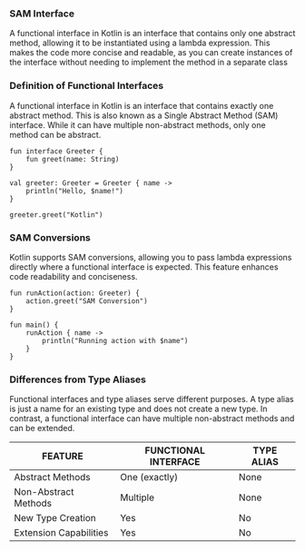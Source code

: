 ### SAM Interface
A functional interface in Kotlin is an interface that contains only one abstract method, allowing it to be instantiated using a lambda expression. This makes the code more concise and readable, as you can create instances of the interface without needing to implement the method in a separate class
### Definition of Functional Interfaces
A functional interface in Kotlin is an interface that contains exactly one abstract method. This is also known as a Single Abstract Method (SAM) interface. While it can have multiple non-abstract methods, only one method can be abstract.
```
fun interface Greeter {
    fun greet(name: String)
}
```
```
val greeter: Greeter = Greeter { name -> 
    println("Hello, $name!")
}
```
```
greeter.greet("Kotlin")
```
### SAM Conversions
Kotlin supports SAM conversions, allowing you to pass lambda expressions directly where a functional interface is expected. This feature enhances code readability and conciseness.
```
fun runAction(action: Greeter) {
    action.greet("SAM Conversion")
}

fun main() {
    runAction { name -> 
        println("Running action with $name")
    }
}
```
### Differences from Type Aliases
Functional interfaces and type aliases serve different purposes. A type alias is just a name for an existing type and does not create a new type. In contrast, a functional interface can have multiple non-abstract methods and can be extended.

| FEATURE                | FUNCTIONAL INTERFACE | TYPE ALIAS |
|------------------------|----------------------|------------|
| Abstract Methods       | One (exactly)        | None       |
| Non-Abstract Methods   | Multiple             | None       |
| New Type Creation      | Yes                  | No         |
| Extension Capabilities | Yes                  | No         |
